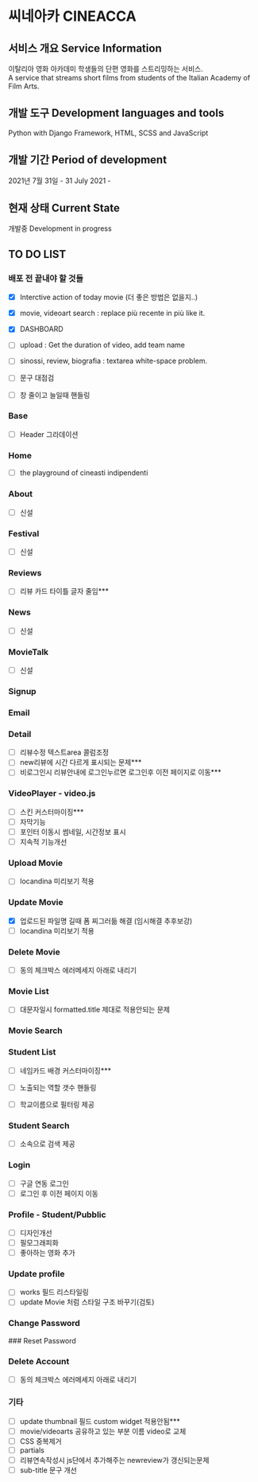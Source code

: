 # 씨네아카 CINEACCA 


## 서비스 개요 Service Information

이탈리아 영화 아카데미 학생들의 단편 영화를 스트리밍하는 서비스.  
A service that streams short films from students of the Italian Academy of Film Arts.

## 개발 도구 Development languages and tools

Python with Django Framework, HTML, SCSS and JavaScript

## 개발 기간 Period of development

2021년 7월 31일 - 
31 July 2021 -


## 현재 상태 Current State

개발중
Development in progress


## TO DO LIST 

### 배포 전 끝내야 할 것들

- [x] Interctive action of today movie (더 좋은 방법은 없을지..)
- [x] movie, videoart search : replace più recente in più like it.
- [x] DASHBOARD
- [ ] upload : Get the duration of video, add team name
- [ ] sinossi, review, biografia : textarea white-space problem.
- [ ] 문구 대점검

- [ ] 창 줄이고 늘일때 핸들링

### Base

- [ ] Header 그라데이션
  
### Home


- [ ] the playground of cineasti indipendenti

### About

- [ ] 신설
  
### Festival
- [ ] 신설

### Reviews

- [ ] 리뷰 카드 타이틀 글자 줄임***
  
### News

- [ ] 신설

### MovieTalk

- [ ] 신설

### Signup


### Email 

 
### Detail

- [ ] 리뷰수정 텍스트area 콜럼조정
- [ ] new리뷰에 시간 다르게 표시되는 문제***
- [ ] 비로그인시 리뷰안내에 로그인누르면 로그인후 이전 페이지로 이동***

### VideoPlayer - video.js

- [ ] 스킨 커스터마이징***
- [ ] 자막기능
- [ ] 포인터 이동시 썸네일, 시간정보 표시
- [ ] 지속적 기능개선

### Upload Movie 
   
- [ ] locandina 미리보기 적용

### Update Movie

- [x] 업로드된 파일명 길때 폼 찌그러듦 해결 (임시해결 추후보강)
- [ ] locandina 미리보기 적용

### Delete Movie

-[ ] 동의 체크박스 에러메세지 아래로 내리기


### Movie List

-[ ] 대문자일시 formatted.title 제대로 적용안되는 문제

### Movie Search

### Student List

- [ ] 네임카드 배경 커스터마이징***
- [ ] 노출되는 역할 갯수 핸들링
- [ ] 학교이름으로 필터링 제공


### Student Search

- [ ] 소속으로 검색 제공


### Login
  
- [ ] 구글 연동 로그인
- [ ] 로그인 후 이전 페이지 이동

### Profile - Student/Pubblic

- [ ] 디자인개선
- [ ] 필모그래피화
- [ ] 좋아하는 영화 추가

### Update profile

- [ ] works 필드 리스타일링
- [ ] update Movie 처럼 스타일 구조 바꾸기(검토)

### Change Password


### Reset Password


###  Delete Account

-[ ] 동의 체크박스 에러메세지 아래로 내리기

### 기타

- [ ] update thumbnail 필드 custom widget 적용안됨***
- [ ] movie/videoarts 공유하고 있는 부분 이름 video로 교체
- [ ] CSS 중복제거
- [ ] partials
- [ ] 리뷰연속작성시 js단에서 추가해주는 newreview가 갱신되는문제
- [ ] sub-title 문구 개선
